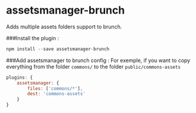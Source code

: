 assetsmanager-brunch
====================

Adds multiple assets folders support to brunch.

###Install the plugin :
```js
npm install --save assetsmanager-brunch
```

###Add assetsmanager to brunch config :
For exemple, if you want to copy everything from the folder ```commons/``` to the folder ```public/commons-assets```
```js
plugins: {
    assetsmanager: {
        files: ['commons/*'],
        dest: 'commons-assets'
    }
}
```
